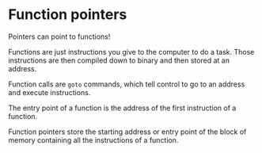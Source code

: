 # Function pointers
Pointers can point to functions!

 Functions are just instructions you give to the computer to do a task. Those instructions are then compiled down to binary and then stored at an address.

Function calls are `goto` commands, which tell control to go to an address and execute instructions.

The entry point of a function is the address of the first instruction of a function.

Function pointers store the starting address or entry point of the block of memory containing all the instructions of a function.